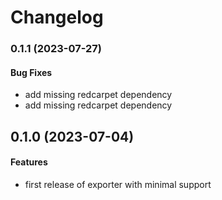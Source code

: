 # Changelog

### 0.1.1 (2023-07-27)

#### Bug Fixes

* add missing redcarpet dependency 
* add missing redcarpet dependency 

## 0.1.0 (2023-07-04)

#### Features

* first release of exporter with minimal support
